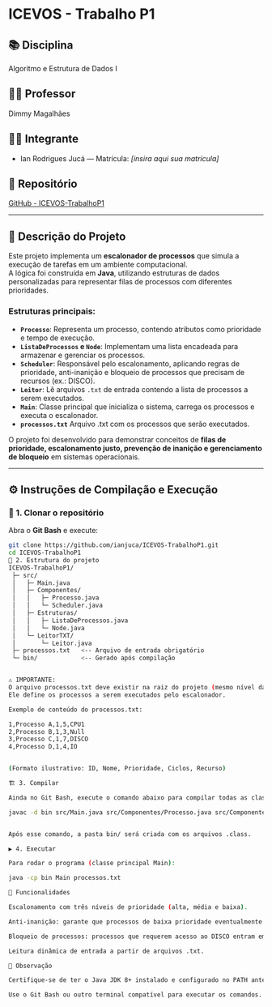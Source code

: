 # ICEVOS - Trabalho P1

## 📚 Disciplina
Algoritmo e Estrutura de Dados I  

## 👨‍🏫 Professor
Dimmy Magalhães  

## 👨‍🎓 Integrante
- Ian Rodrigues Jucá — Matrícula: *[insira aqui sua matrícula]*  

## 🔗 Repositório
[GitHub - ICEVOS-TrabalhoP1](https://github.com/ianjuca/ICEVOS-TrabalhoP1)

---

## 📌 Descrição do Projeto
Este projeto implementa um **escalonador de processos** que simula a execução de tarefas em um ambiente computacional.  
A lógica foi construída em **Java**, utilizando estruturas de dados personalizadas para representar filas de processos com diferentes prioridades.  

### Estruturas principais:
- **`Processo`**: Representa um processo, contendo atributos como prioridade e tempo de execução.  
- **`ListaDeProcessos` e `Node`**: Implementam uma lista encadeada para armazenar e gerenciar os processos.  
- **`Scheduler`**: Responsável pelo escalonamento, aplicando regras de prioridade, anti-inanição e bloqueio de processos que precisam de recursos (ex.: DISCO).  
- **`Leitor`**: Lê arquivos `.txt` de entrada contendo a lista de processos a serem executados.  
- **`Main`**: Classe principal que inicializa o sistema, carrega os processos e executa o escalonador.
- **`processos.txt`** Arquivo .txt com os processos que serão executados.

O projeto foi desenvolvido para demonstrar conceitos de **filas de prioridade, escalonamento justo, prevenção de inanição e gerenciamento de bloqueio** em sistemas operacionais.

---

## ⚙️ Instruções de Compilação e Execução

### 🔽 1. Clonar o repositório
Abra o **Git Bash** e execute:
```bash
git clone https://github.com/ianjuca/ICEVOS-TrabalhoP1.git
cd ICEVOS-TrabalhoP1
📂 2. Estrutura do projeto
ICEVOS-TrabalhoP1/
 ├─ src/
 │   ├─ Main.java
 │   ├─ Componentes/
 │   │   ├─ Processo.java
 │   │   └─ Scheduler.java
 │   ├─ Estruturas/
 │   │   ├─ ListaDeProcessos.java
 │   │   └─ Node.java
 │   └─ LeitorTXT/
 │       └─ Leitor.java
 ├─ processos.txt   <-- Arquivo de entrada obrigatório
 └─ bin/            <-- Gerado após compilação


⚠️ IMPORTANTE:
O arquivo processos.txt deve existir na raiz do projeto (mesmo nível da pasta src).
Ele define os processos a serem executados pelo escalonador.

Exemplo de conteúdo do processos.txt:

1,Processo A,1,5,CPU1
2,Processo B,1,3,Null
3,Processo C,1,7,DISCO
4,Processo D,1,4,IO


(Formato ilustrativo: ID, Nome, Prioridade, Ciclos, Recurso)

🏗️ 3. Compilar

Ainda no Git Bash, execute o comando abaixo para compilar todas as classes para a pasta bin:

javac -d bin src/Main.java src/Componentes/Processo.java src/Componentes/Scheduler.java src/Estruturas/ListaDeProcessos.java src/Estruturas/Node.java src/LeitorTXT/Leitor.java


Após esse comando, a pasta bin/ será criada com os arquivos .class.

▶️ 4. Executar

Para rodar o programa (classe principal Main):

java -cp bin Main processos.txt

🚀 Funcionalidades

Escalonamento com três níveis de prioridade (alta, média e baixa).

Anti-inanição: garante que processos de baixa prioridade eventualmente sejam executados.

Bloqueio de processos: processos que requerem acesso ao DISCO entram em lista de bloqueados até a liberação do recurso.

Leitura dinâmica de entrada a partir de arquivos .txt.

📖 Observação

Certifique-se de ter o Java JDK 8+ instalado e configurado no PATH antes de compilar.

Use o Git Bash ou outro terminal compatível para executar os comandos.


